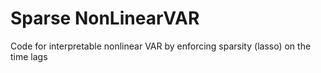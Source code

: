 # Sparse NonLinearVAR

 Code for interpretable nonlinear VAR by enforcing sparsity (lasso) on the time lags
